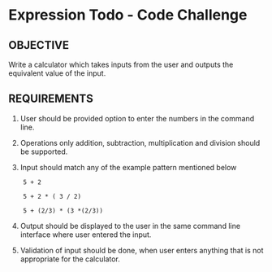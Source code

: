 # Expression Todo - Code Challenge

## OBJECTIVE
 
 Write a calculator which takes inputs from the user and outputs the equivalent value of the input.

## REQUIREMENTS

 1) User should be provided option to enter the numbers in the command line.

 2) Operations only addition, subtraction, multiplication and division should be supported.

 3) Input should match any of the example pattern mentioned below
```
	5 + 2
	
	5 + 2 * ( 3 / 2)
	
	5 + (2/3) * (3 *(2/3))
```


4) Output should be displayed to the user in the same command line interface where user entered the input.

5) Validation of input should be done, when user enters anything that is not appropriate for the calculator.



